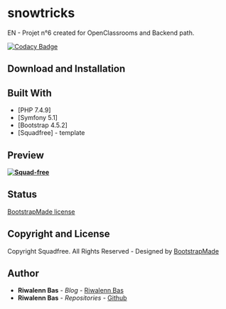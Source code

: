 # snowtricks

EN - Projet n°6 created for OpenClassrooms and Backend path.

[![Codacy Badge](https://api.codacy.com/project/badge/Grade/eabfb573ef4a4261903e8dd8b9b26061)](https://app.codacy.com/manual/riwalenn/snowtricks?utm_source=github.com&utm_medium=referral&utm_content=riwalenn/snowtricks&utm_campaign=Badge_Grade_Dashboard)

## Download and Installation

## Built With

* [PHP 7.4.9]
* [Symfony 5.1]
* [Bootstrap 4.5.2]
* [Squadfree] - template

## Preview
**[![Squad-free](https://bootstrapmade.com/wp-content/themefiles/Squadfree/800.png)](https://bootstrapmade.com)**

## Status
[BootstrapMade license](https://bootstrapmade.com/license/)

## Copyright and License
Copyright Squadfree. All Rights Reserved - Designed by [BootstrapMade](https://bootstrapmade.com)

## Author
* **Riwalenn Bas** - *Blog* - [Riwalenn Bas](https://www.riwalennbas.com)
* **Riwalenn Bas** - *Repositories* - [Github](https://github.com/riwalenn?tab=repositories)
